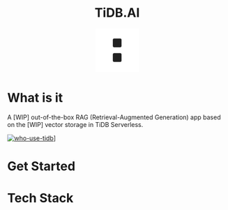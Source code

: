 <div align="center">
<h1>TiDB.AI</h1>
  <a href='https://tidb.cloud/?utm_source=github&utm_medium=tidb.ai'>
    <img src="www/public/icon-light.svg" alt="TiDB.AI" height=100></img>
  </a>
</div>

# What is it
A [WIP] out-of-the-box RAG (Retrieval-Augmented Generation) app based on the [WIP] vector storage in TiDB Serverless.

[![who-use-tidb](https://github.com/pingcap/tidb.ai/assets/1237528/bb880bc6-1692-449e-b7cb-d3461c251425)](url)]


# Get Started


# Tech Stack
